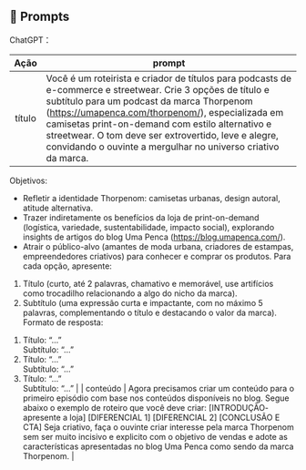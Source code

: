 ## 🧠 Prompts


ChatGPT：

|   Ação   | prompt                                                                                                                                                                                                                                                                         |
| :------: | ------------------------------------------------------------------------------------------------------------------------------------------------------------------------------------------------------------------------------------------------------------------------------------------------------------------------------------------------------------------------------------------------------------------------------------------------------------------------------------------------------------------------------------------------------------------------------------------------------------------------------------------------------------------------------------------------------------------------------------------------------------------------------------------------------------------------------------------------------------------------------------------------------------------------------------------------------------------------------------------------------------------------------------------------------------------------------------------------------------------------ |
|  título  | Você é um roteirista e criador de títulos para podcasts de e-commerce e streetwear. Crie 3 opções de título e subtítulo para um podcast da marca Thorpenom (https://umapenca.com/thorpenom/), especializada em camisetas print-on-demand com estilo alternativo e streetwear. O tom deve ser extrovertido, leve e alegre, convidando o ouvinte a mergulhar no universo criativo da marca.
Objetivos:
- Refletir a identidade Thorpenom: camisetas urbanas, design autoral, atitude alternativa.
- Trazer indiretamente os benefícios da loja de print-on-demand (logística, variedade, sustentabilidade, impacto social), explorando insights de artigos do blog Uma Penca (https://blog.umapenca.com/).
- Atrair o público-alvo (amantes de moda urbana, criadores de estampas, empreendedores criativos) para conhecer e comprar os produtos.
Para cada opção, apresente:
1. Título (curto, até 2 palavras, chamativo e memorável, use artifícios como trocadilho relacionando a algo do nicho da marca).    
2. Subtítulo (uma expressão curta e impactante, com no máximo 5 palavras, complementando o título e destacando o valor da marca).  
Formato de resposta:
1) Título: “…”  
   Subtítulo: “…”  
2) Título: “…”  
   Subtítulo: “…”  
3) Título: “…”  
   Subtítulo: “…”                                        |
| conteúdo | Agora precisamos criar um conteúdo para o primeiro episódio com base nos conteúdos disponíveis no blog.
Segue abaixo o exemplo de roteiro que você deve criar:
[INTRODUÇÃO- apresente a loja]
[DIFERENCIAL 1]
[DIFERENCIAL 2]
[CONCLUSÃO E CTA]
Seja criativo, faça o ouvinte criar interesse pela marca Thorpenom sem ser muito incisivo e explicito com o objetivo de vendas e adote as características apresentadas no blog Uma Penca como sendo da marca Thorpenom. |

